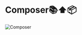 # Composer📚⬆️📦
![Composer](https://github.com/user-attachments/assets/0a900b8f-306a-4e76-82e6-4b7183e6afb8)

 
